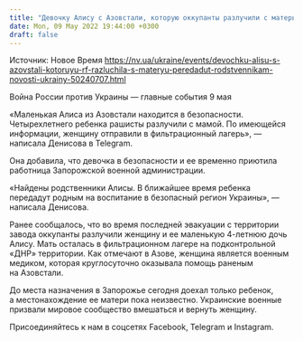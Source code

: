 ```yaml
---
title: "Девочку Алису с Азовстали, которую оккупанты разлучили с матерью, отправят к родственникам — Денисова"
date: Mon, 09 May 2022 19:44:00 +0300
draft: false
---
```

Источник: Новое Время https://nv.ua/ukraine/events/devochku-alisu-s-azovstali-kotoruyu-rf-razluchila-s-materyu-peredadut-rodstvennikam-novosti-ukrainy-50240707.html


Война России против Украины — главные события 9 мая

«Маленькая Алиса из Азовстали находится в безопасности. Четырехлетнего ребенка рашисты разлучили с мамой. По имеющейся информации, женщину отправили в фильтрационный лагерь», — написала Денисова в Telegram.

Она добавила, что девочка в безопасности и ее временно приютила работница Запорожской военной администрации.

«Найдены родственники Алисы. В ближайшее время ребенка передадут родным на воспитание в безопасный регион Украины», — написала Денисова.

Ранее сообщалось, что во время последней эвакуации с территории завода оккупанты разлучили женщину и ее маленькую 4-летнюю дочь Алису. Мать осталась в фильтрационном лагере на подконтрольной «ДНР» территории. Как отмечают в Азове, женщина является военным медиком, которая круглосуточно оказывала помощь раненым на Азовстали.

До места назначения в Запорожье сегодня доехал только ребенок, а местонахождение ее матери пока неизвестно. Украинские военные призвали мировое сообщество вмешаться и вернуть женщину.

Присоединяйтесь к нам в соцсетях Facebook, Telegram и Instagram.
